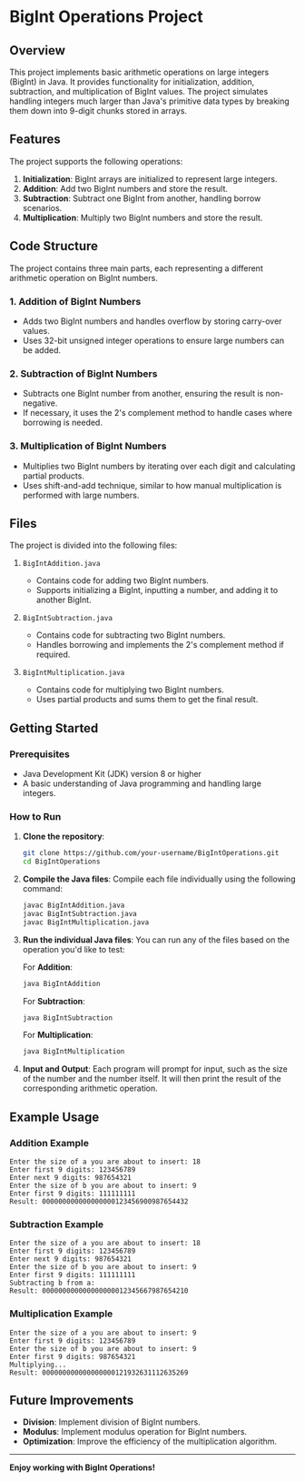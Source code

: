 # BigInt Operations Project

## Overview

This project implements basic arithmetic operations on large integers (BigInt) in Java. It provides functionality for initialization, addition, subtraction, and multiplication of BigInt values. The project simulates handling integers much larger than Java's primitive data types by breaking them down into 9-digit chunks stored in arrays.

## Features

The project supports the following operations:

1. **Initialization**: BigInt arrays are initialized to represent large integers.
2. **Addition**: Add two BigInt numbers and store the result.
3. **Subtraction**: Subtract one BigInt from another, handling borrow scenarios.
4. **Multiplication**: Multiply two BigInt numbers and store the result.

## Code Structure

The project contains three main parts, each representing a different arithmetic operation on BigInt numbers.

### 1. **Addition of BigInt Numbers**

- Adds two BigInt numbers and handles overflow by storing carry-over values.
- Uses 32-bit unsigned integer operations to ensure large numbers can be added.

### 2. **Subtraction of BigInt Numbers**

- Subtracts one BigInt number from another, ensuring the result is non-negative.
- If necessary, it uses the 2's complement method to handle cases where borrowing is needed.

### 3. **Multiplication of BigInt Numbers**

- Multiplies two BigInt numbers by iterating over each digit and calculating partial products.
- Uses shift-and-add technique, similar to how manual multiplication is performed with large numbers.

## Files

The project is divided into the following files:

1. `BigIntAddition.java`
   - Contains code for adding two BigInt numbers.
   - Supports initializing a BigInt, inputting a number, and adding it to another BigInt.

2. `BigIntSubtraction.java`
   - Contains code for subtracting two BigInt numbers.
   - Handles borrowing and implements the 2's complement method if required.

3. `BigIntMultiplication.java`
   - Contains code for multiplying two BigInt numbers.
   - Uses partial products and sums them to get the final result.

## Getting Started

### Prerequisites

- Java Development Kit (JDK) version 8 or higher
- A basic understanding of Java programming and handling large integers.

### How to Run

1. **Clone the repository**:
   ```bash
   git clone https://github.com/your-username/BigIntOperations.git
   cd BigIntOperations
   ```

2. **Compile the Java files**:
   Compile each file individually using the following command:
   ```bash
   javac BigIntAddition.java
   javac BigIntSubtraction.java
   javac BigIntMultiplication.java
   ```

3. **Run the individual Java files**:
   You can run any of the files based on the operation you'd like to test:
   
   For **Addition**:
   ```bash
   java BigIntAddition
   ```

   For **Subtraction**:
   ```bash
   java BigIntSubtraction
   ```

   For **Multiplication**:
   ```bash
   java BigIntMultiplication
   ```

4. **Input and Output**:
   Each program will prompt for input, such as the size of the number and the number itself. It will then print the result of the corresponding arithmetic operation.

## Example Usage

### Addition Example
```
Enter the size of a you are about to insert: 18
Enter first 9 digits: 123456789
Enter next 9 digits: 987654321
Enter the size of b you are about to insert: 9
Enter first 9 digits: 111111111
Result: 000000000000000000123456900987654432
```

### Subtraction Example
```
Enter the size of a you are about to insert: 18
Enter first 9 digits: 123456789
Enter next 9 digits: 987654321
Enter the size of b you are about to insert: 9
Enter first 9 digits: 111111111
Subtracting b from a:
Result: 000000000000000000012345667987654210
```

### Multiplication Example
```
Enter the size of a you are about to insert: 9
Enter first 9 digits: 123456789
Enter the size of b you are about to insert: 9
Enter first 9 digits: 987654321
Multiplying...
Result: 000000000000000000121932631112635269
```

## Future Improvements

- **Division**: Implement division of BigInt numbers.
- **Modulus**: Implement modulus operation for BigInt numbers.
- **Optimization**: Improve the efficiency of the multiplication algorithm.

---

**Enjoy working with BigInt Operations!**

